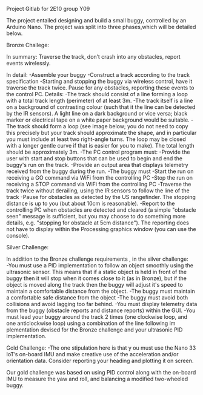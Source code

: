 
Project Gitlab for 2E10 group Y09

The project entailed designing and build a small buggy, controlled by an Arduino Nano. 
The project was split into three phases,which will be detailed below.

Bronze Challege:


In summary: Traverse the track, don’t crash into any obstacles, report events wirelessly.

In detail:
-Assemble your buggy
-Construct a track according to the track specification
-Starting and stopping the buggy via wireless control, have it traverse the track twice. Pause for any obstacles, reporting these events to the control PC.
Details:
-The track should consist of a line forming a loop with a total track length (perimeter) of at least 3m.
-The track itself is a line on a background of contrasting colour (such that it the line can be detected by the IR sensors). A light line on a dark background or vice versa;         black marker or electrical tape on a white paper background would be suitable.
-The track should form a loop (see image below; you do not need to copy this precisely but your track should approximate the shape, and in particular you must include at least       two right-angle turns. The loop may be closed with a longer gentle curve if that is easier for you to make). The total length should be approximately 3m.
-The PC control program must:
      -Provide the user with start and stop buttons that can be used to begin and end the buggy's run on the track.
      -Provide an output area that displays telemetry received from the buggy during the run. 
-The buggy must
        -Start the run on receiving a GO command via WiFi  from the controlling PC
        -Stop the run on receiving a STOP command via WiFi from the controlling PC
        -Traverse the track twice without derailing, using the IR sensors to follow the line of the track
        -Pause for obstacles as detected by the US rangefinder. The stopping distance is up to you (but about 10cm is reasonable).
        -Report to the controlling PC when obstacles are detected and cleared (a simple "obstacle seen" message is sufficient, but you may choose to do something more details,               e.g. "stopping for obstacle at 5cm distance"). The reporting does not have to display within the Processing graphics window (you can use the console).


Silver Challenge: 

  In addition to the Bronze challenge requirements , in the silver challenge:  
  -You must use a PID implementation to follow an object smoothly using the ultrasonic sensor.  This means that if a static object is held in front of the buggy then it will           stop when it comes close to it (as in Bronze), but if the object is moved along the track then the buggy will adjust it's speed to maintain a comfortable distance from           the object.
  -The buggy must maintain a comfortable safe distance from the object
  -The buggy must avoid both collisions and avoid lagging too far behind. 
  -You must display telemetry data from the buggy (obstacle reports and distance reports) within the GUI. 
  -You must lead your buggy around the track 2 times (one clockwise loop, and one anticlockwise loop) using a  combination of the line following im plementation devised for the      Bronze challenge and your ultrasonic PID implementation.    

Gold Challenge:
    -The one stipulation here is that y ou must  use  the Nano 33 IoT’s on-board  IMU and  make creative  use of the acceleration and/or orientation data.  Consider reporting   your heading and plotting it on screen.  

Our gold challenge was based on using PID control along with the on-board IMU to measure the yaw and roll, and balancing a modified two-wheeled buggy. 
